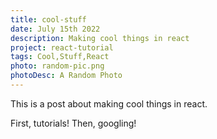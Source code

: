 ```yaml
---
title: cool-stuff
date: July 15th 2022
description: Making cool things in react
project: react-tutorial
tags: Cool,Stuff,React
photo: random-pic.png
photoDesc: A Random Photo
---
```


This is a post about making cool things in react.

First, tutorials! Then, googling!
